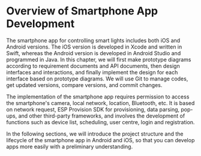 # Overview of Smartphone App Development

The smartphone app for controlling smart lights includes both iOS and
Android versions. The iOS version is developed in Xcode and written in
Swift, whereas the Android version is developed in Android Studio and
programmed in Java. In this chapter, we will first make prototype
diagrams according to requirement documents and API documents, then
design interfaces and interactions, and finally implement the design for
each interface based on prototype diagrams. We will use Git to manage
codes, get updated versions, compare versions, and commit changes.

The implementation of the smartphone app requires permission to access
the smartphone's camera, local network, location, Bluetooth, etc. It is
based on network request, ESP Provision SDK for provisioning, data
parsing, pop-ups, and other third-party frameworks, and involves the
development of functions such as device list, scheduling, user centre,
login and registration.

In the following sections, we will introduce the project structure and
the lifecycle of the smartphone app in Android and iOS, so that you can
develop apps more easily with a preliminary understanding.
